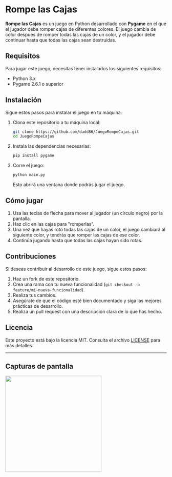 # Rompe las Cajas

**Rompe las Cajas** es un juego en Python desarrollado con **Pygame** en el que el jugador debe romper cajas de diferentes colores. El juego cambia de color después de romper todas las cajas de un color, y el jugador debe continuar hasta que todas las cajas sean destruidas.

## Requisitos

Para jugar este juego, necesitas tener instalados los siguientes requisitos:

- Python 3.x
- Pygame 2.6.1 o superior

## Instalación

Sigue estos pasos para instalar el juego en tu máquina:

1. Clona este repositorio a tu máquina local:

    ```bash
    git clone https://github.com/dadd86/JuegoRompeCajas.git
    cd JuegoRompeCajas
    ```

2. Instala las dependencias necesarias:

    ```bash
    pip install pygame
    ```

3. Corre el juego:

    ```bash
    python main.py
    ```

    Esto abrirá una ventana donde podrás jugar el juego.

## Cómo jugar

1. Usa las teclas de flecha para mover al jugador (un círculo negro) por la pantalla.
2. Haz clic en las cajas para "romperlas".
3. Una vez que hayas roto todas las cajas de un color, el juego cambiará al siguiente color, y tendrás que romper las cajas de ese color.
4. Continúa jugando hasta que todas las cajas hayan sido rotas.

## Contribuciones

Si deseas contribuir al desarrollo de este juego, sigue estos pasos:

1. Haz un fork de este repositorio.
2. Crea una rama con tu nueva funcionalidad (`git checkout -b feature/mi-nueva-funcionalidad`).
3. Realiza tus cambios.
4. Asegúrate de que el código esté bien documentado y siga las mejores prácticas de desarrollo.
5. Realiza un pull request con una descripción clara de lo que has hecho.

## Licencia

Este proyecto está bajo la licencia MIT. Consulta el archivo [LICENSE](LICENSE) para más detalles.

---

## Capturas de pantalla

<picture><img src="https://github.com/dadd86/JuegoRompeCajas/main/imagenes/RompeLasCajas.png" width="300px"></picture>

